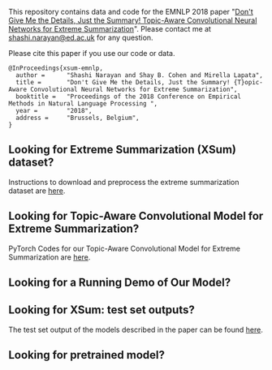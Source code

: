 This repository contains data and code for the EMNLP 2018 paper "[Don't Give Me the Details, Just the Summary! Topic-Aware Convolutional Neural Networks for Extreme Summarization](https://arxiv.org/abs/1808.08745)". Please contact me at shashi.narayan@ed.ac.uk for any question.

Please cite this paper if you use our code or data.
```
@InProceedings{xsum-emnlp,
  author =      "Shashi Narayan and Shay B. Cohen and Mirella Lapata",
  title =       "Don't Give Me the Details, Just the Summary! {T}opic-Aware Convolutional Neural Networks for Extreme Summarization",
  booktitle =   "Proceedings of the 2018 Conference on Empirical Methods in Natural Language Processing ",
  year =        "2018",
  address =     "Brussels, Belgium",
}
```

## Looking for Extreme Summarization (XSum) dataset?

Instructions to download and preprocess the extreme summarization dataset are [here](https://github.com/shashiongithub/XSum-Dataset).

## Looking for Topic-Aware Convolutional Model for Extreme Summarization?

PyTorch Codes for our Topic-Aware Convolutional Model for Extreme Summarization are [here]().

## Looking for a Running Demo of Our Model?


## Looking for XSum: test set outputs?

The test set output of the models described in the paper can be found [here]().

## Looking for pretrained model?

